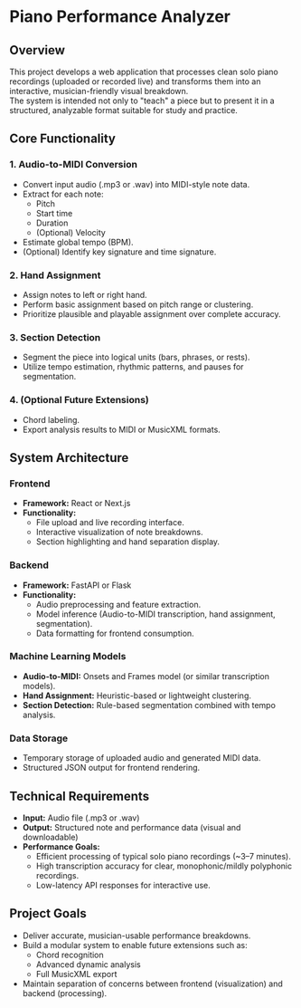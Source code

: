 # Piano Performance Analyzer

## Overview

This project develops a web application that processes clean solo piano recordings (uploaded or recorded live) and transforms them into an interactive, musician-friendly visual breakdown.  
The system is intended not only to "teach" a piece but to present it in a structured, analyzable format suitable for study and practice.

## Core Functionality

### 1. Audio-to-MIDI Conversion
- Convert input audio (.mp3 or .wav) into MIDI-style note data.
- Extract for each note:
  - Pitch
  - Start time
  - Duration
  - (Optional) Velocity
- Estimate global tempo (BPM).
- (Optional) Identify key signature and time signature.

### 2. Hand Assignment
- Assign notes to left or right hand.
- Perform basic assignment based on pitch range or clustering.
- Prioritize plausible and playable assignment over complete accuracy.

### 3. Section Detection
- Segment the piece into logical units (bars, phrases, or rests).
- Utilize tempo estimation, rhythmic patterns, and pauses for segmentation.

### 4. (Optional Future Extensions)
- Chord labeling.
- Export analysis results to MIDI or MusicXML formats.

## System Architecture

### Frontend
- **Framework:** React or Next.js
- **Functionality:**
  - File upload and live recording interface.
  - Interactive visualization of note breakdowns.
  - Section highlighting and hand separation display.

### Backend
- **Framework:** FastAPI or Flask
- **Functionality:**
  - Audio preprocessing and feature extraction.
  - Model inference (Audio-to-MIDI transcription, hand assignment, segmentation).
  - Data formatting for frontend consumption.

### Machine Learning Models
- **Audio-to-MIDI:** Onsets and Frames model (or similar transcription models).
- **Hand Assignment:** Heuristic-based or lightweight clustering.
- **Section Detection:** Rule-based segmentation combined with tempo analysis.

### Data Storage
- Temporary storage of uploaded audio and generated MIDI data.
- Structured JSON output for frontend rendering.

## Technical Requirements

- **Input:** Audio file (.mp3 or .wav)
- **Output:** Structured note and performance data (visual and downloadable)
- **Performance Goals:**
  - Efficient processing of typical solo piano recordings (~3–7 minutes).
  - High transcription accuracy for clear, monophonic/mildly polyphonic recordings.
  - Low-latency API responses for interactive use.

## Project Goals

- Deliver accurate, musician-usable performance breakdowns.
- Build a modular system to enable future extensions such as:
  - Chord recognition
  - Advanced dynamic analysis
  - Full MusicXML export
- Maintain separation of concerns between frontend (visualization) and backend (processing).


